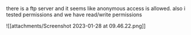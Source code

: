 there is a ftp server and it seems like anonymous access is allowed. also i tested permissions and we have read/write permissions 

![[attachments/Screenshot 2023-01-28 at 09.46.22.png]]